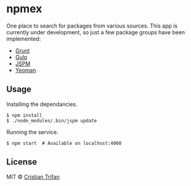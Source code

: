 # npmex

One place to search for packages from various sources.
This app is currently under development, so just a few package groups have been implemented:

- [Grunt](http://gruntjs.com/plugins/)
- [Gulp](http://gulpjs.com/plugins/)
- [JSPM](http://kasperlewau.github.io/registry/)
- [Yeoman](http://yeoman.io/generators/)

## Usage

Installing the dependancies.

```shell
$ npm install
$ ./node_modules/.bin/jspm update
```

Running the service.

```shell
$ npm start  # Available on localhost:4000
```


## License

MIT © [Cristian Trifan](http://crissdev.com)
